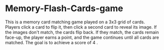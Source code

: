 # Memory-Flash-Cards-game
This is a memory card matching game played on a 3x3 grid of cards. Players click a card to flip it, then click a second card to reveal its image. If the images don't match, the cards flip back. If they match, the cards remain face-up, the player earns a point, and the game continues until all cards are matched. The goal is to achieve a score of 4 .

